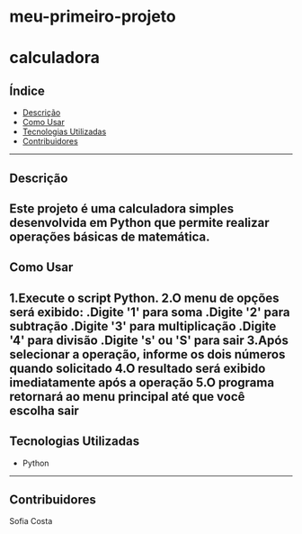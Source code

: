 # meu-primeiro-projeto

# calculadora

## Índice
- [Descrição](#descrição)
- [Como Usar](#como-usar)
- [Tecnologias Utilizadas](#tecnologias-utilizadas)
- [Contribuidores](#contribuidores)
---
## Descrição
Este projeto é uma calculadora simples desenvolvida em Python que permite realizar operações básicas de matemática.
---
## Como Usar
1.Execute o script Python.
2.O menu de opções será exibido:
	.Digite '1' para soma
	.Digite '2' para subtração
	.Digite '3' para multiplicação
	.Digite '4' para divisão
	.Digite 's' ou 'S' para sair
3.Após selecionar a operação, informe os dois números quando solicitado
4.O resultado será exibido imediatamente após a operação
5.O programa retornará ao menu principal até que você escolha sair
---
## Tecnologias Utilizadas
- Python

---
## Contribuidores
Sofia Costa
